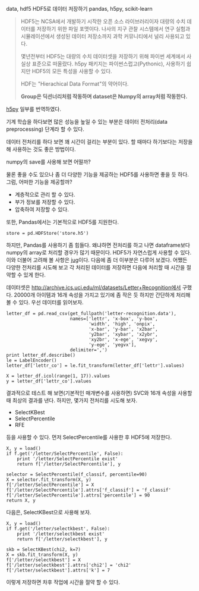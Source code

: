 data, hdf5
HDF5로 데이터 저장하기
pandas, h5py, scikit-learn
> HDF5는 NCSA에서 개발하기 시작한 오픈 소스 라이브러리이자 대량의 수치 데이터를 저장하기 위한 파일 포맷이다. 나사의 지구 관찰 시스템에서 연구 실험과 시뮬레이션에서 생성된 데이터 저장소까지 과학 커뮤니티에서 널리 사용되고 있다.
> 
> 몇년전부터 HDF5는 대량의 수치 데이터셋을 저장하기 위해 파이썬 세계에서 사실상 표준으로 떠올랐다. h5py 패키지는 파이썬스럽고(Pythonic), 사용하기 쉽지만 HDF5의 모든 특성을 사용할 수 있다.
> 
> HDF는 "Hierachical Data Format"의 약어이다.  
> 
> **Group은 딕션너리처럼 작동하며 dataset은 Numpy의 array처럼 작동한다.** 
> 

[h5py](http://www.h5py.org/docs/intro/quick.html) 일부를 번역하였다.

기계 학습을 하다보면 많은 성능을 높일 수 있는 부분은 데이터 전처리(data preprocessing) 단계라 할 수 있다.

데이터 전처리를 하다 보면 꽤 시간이 걸리는 부분이 있다. 할 때마다 하기보다는 저장을 해 사용하는 것도 좋은 방법이다.

numpy의 save를 사용해 보면 어떨까?

물론 좋을 수도 있으나 좀 더 다양한 기능을 제공하는 HDF5를 사용하면 좋을 듯 하다. 그럼, 어떠한 기능을 제공할까?

 * 계층적으로 관리 할 수 있다.
 * 부가 정보를 저장할 수 있다.
 * 압축하여 저장할 수 있다.
 
또한, Pandas에서는 기본적으로 HDF5를 지원한다.

    store = pd.HDFStore('store.h5')
    
하지만, Pandas를 사용하기 좀 힘들다. 왜냐하면 전처리를 하고 나면 dataframe보다 numpy의 array로 처리할 경우가 많기 때문이다.
HDF5가 자연스럽게 사용할 수 있다. 이와 더불어 고려해 볼 사항은 [jug](http://pythonhosted.org/Jug/)이다.
다음에 좀 더 이부분은 다루어 보겠다.
어쨌든 다양한 전처리를 시도해 보고 각 처리된 데이터를 저장하면 다음에 처리할 때 시간을 절약할 수 있게 한다.

데이터셋은 http://archive.ics.uci.edu/ml/datasets/Letter+Recognition에서 구했다.
20000개 아이템과 16개 속성을 가지고 있기에 좀 작은 듯 하지만 간단하게 처리해 볼 수 있다.
우선 데이터를 읽어보자.

    letter_df = pd.read_csv(get_fullpath('letter-recognition.data'),
                            names=['lettr', 'x-box', 'y-box',
                                   'width', 'high', 'onpix',
                                   'x-bar', 'y-bar', 'x2bar',
                                   'y2bar', 'xybar', 'x2ybr',
                                   'xy2br', 'x-ege', 'xegvy',
                                   'y-ege', 'yegvx'],
                            delimiter=',')
    print letter_df.describe()
    le = LabelEncoder()
    letter_df['lettr_co'] = le.fit_transform(letter_df['lettr'].values)
 
    X = letter_df.icol(range(1, 17)).values
    y = letter_df['lettr_co'].values

결과적으로 테스트 해 보면(기본적인 매개변수를 사용하면) SVC와 16개 속성을 사용할 때 최상의 결과를 낸다.
하지만, 몇가지 전처리를 시도해 보자.  

 * SelectKBest
 * SelectPercentile
 * RFE

등을 사용할 수 있다.
먼저 SelectPercentile를 사용한 후 HDF5에 저장한다.

    X, y = load()
    if f.get('/letter/SelectPercentile', False):
        print '/letter/SelectPercentile exist'
        return f['/letter/SelectPercentile'], y

    selector = SelectPercentile(f_classif, percentile=90)
    X = selector.fit_transform(X, y)
    f['/letter/SelectPercentile'] = X
    f['/letter/SelectPercentile'].attrs['f_classif'] = 'f_classif'
    f['/letter/SelectPercentile'].attrs['percentile'] = 90
    return X, y

다음은, SelectKBest으로 사용해 보자.

    X, y = load()
    if f.get('/letter/selectkbest', False):
        print '/letter/selectkbest exist'
        return f['/letter/selectkbest'], y

    skb = SelectKBest(chi2, k=7)
    X = skb.fit_transform(X, y)
    f['/letter/selectkbest'] = X
    f['/letter/selectkbest'].attrs['chi2'] = 'chi2'
    f['/letter/selectkbest'].attrs['k'] = 7
    
이렇게 저장하면 차후 작업에 시간을 절약 할 수 있다.


